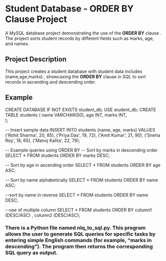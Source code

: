 # Student Database - ORDER BY Clause Project

A MySQL database project demonstrating the use of the **ORDER BY** clause . The project sorts student records by different fields such as marks, age, and names.

## Project Description

This project creates a student database with student data includes (name,age,marks) , showcasing the **ORDER BY** clause in SQL to sort records in ascending and descending order.

## Example
CREATE DATABASE IF NOT EXISTS student_db;
USE student_db;
CREATE TABLE students (
    name VARCHAR(50),
    age INT,
    marks INT,   
);

-- Insert sample data
INSERT INTO students (name, age, marks) VALUES
('Rohit Sharma', 20, 85),
('Priya Das', 19, 72),
('Amit Kumar', 21, 90),
('Sneha Roy', 18, 65),
('Manoj Kalita', 22, 78);

-- Example queries using ORDER BY
-- Sort by marks in descending order
SELECT * FROM students ORDER BY marks DESC;

-- Sort by age in ascending order
SELECT * FROM students ORDER BY age ASC;

-- Sort by name alphabetically
SELECT * FROM students ORDER BY name ASC;

--sort by name in reverse
SELECT * FROM students ORDER BY name DESC;

--use of multiple column 
SELECT * FROM students ORDER BY column1 (DESC/ASC) , column2 (DESC/ASC);


### There is a Python file named nlq_to_sql.py. This program allows the user to generate SQL queries for specific tasks by entering simple English commands (for example, “marks in descending”). The program then returns the corresponding SQL query as output.

